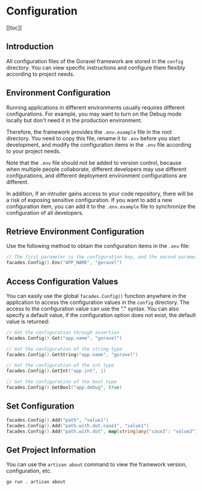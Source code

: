 # Configuration

[[toc]]

## Introduction

All configuration files of the Goravel framework are stored in the `config` directory. You can view specific instructions and configure them flexibly according to project needs.

## Environment Configuration

Running applications in different environments usually requires different configurations. For example, you may want to turn on the Debug mode locally but don't need it in the production environment.

Therefore, the framework provides the `.env.example` file in the root directory. You need to copy this file, rename it to `.env` before you start development, and modify the configuration items in the `.env` file according to your project needs.

Note that the `.env` file should not be added to version control, because when multiple people collaborate, different developers may use different configurations, and different deployment environment configurations are different.

In addition, if an intruder gains access to your code repository, there will be a risk of exposing sensitive configuration. If you want to add a new configuration item, you can add it to the `.env.example` file to synchronize the configuration of all developers.

## Retrieve Environment Configuration

Use the following method to obtain the configuration items in the `.env` file:

```go
// The first parameter is the configuration key, and the second parameter is the default value
facades.Config().Env("APP_NAME", "goravel")
```

## Access Configuration Values

You can easily use the global `facades.Config()` function anywhere in the application to access the configuration values in the `config` directory. The access to the configuration value can use the "." syntax. You can also specify a default value, if the configuration option does not exist, the default value is returned:

```go
// Get the configuration through assertion
facades.Config().Get("app.name", "goravel")

// Get the configuration of the string type
facades.Config().GetString("app.name", "goravel")

// Get the configuration of the int type
facades.Config().GetInt("app.int", 1)

// Get the configuration of the bool type
facades.Config().GetBool("app.debug", true)
```

## Set Configuration

```go
facades.Config().Add("path", "value1")
facades.Config().Add("path.with.dot.case1", "value1")
facades.Config().Add("path.with.dot", map[string]any{"case3": "value3"})
```

## Get Project Information

You can use the `artisan about` command to view the framework version, configuration, etc.

```bash
go run . artisan about
```
